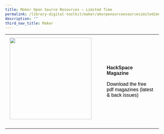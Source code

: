 ```yaml
---
title: Maker Open Source Resources – Limited Time
permalink: /library-digital-toolkit/maker/akerpenourceesourcesimitedime/
description: ""
third_nav_title: Maker
---
```

<table style="box-sizing: border-box; border-collapse: collapse; min-width: 500px; margin-top: 0px; color: rgb(0, 0, 0); font-family: Arial, sans-serif; font-size: 16px; font-style: normal; font-variant-ligatures: normal; font-variant-caps: normal; font-weight: 400; letter-spacing: normal; orphans: 2; text-align: start; text-transform: none; white-space: normal; widows: 2; word-spacing: 0px; -webkit-text-stroke-width: 0px; text-decoration-thickness: initial; text-decoration-style: initial; text-decoration-color: initial;"><tbody style="box-sizing: border-box; margin-top: 0px;"><tr style="box-sizing: border-box; margin-top: 0px;"><td style="box-sizing: border-box; border-collapse: collapse; padding: 10px 15px; line-height: 18px; margin-top: 0px;"><img loading="lazy" class="alignnone size-full wp-image-20331" src="https://www.acsindep.moe.edu.sg/wp-content/uploads/2022/02/hackspace.jpg" alt="" width="268" height="97" style="box-sizing: border-box; border-style: none; max-width: 100%; height: auto; margin: 0px 20px 20px 0px;"></td><td style="box-sizing: border-box; border-collapse: collapse; padding: 10px 15px; line-height: 18px;"><a href="https://hackspace.raspberrypi.com/" style="box-sizing: border-box; background-color: transparent; font-size: 1em; font-family: Arial, sans-serif !important; text-decoration: none; margin-top: 0px;"><b style="box-sizing: border-box; font-weight: bolder; margin-top: 0px;">HackSpace Magazine</b><span style="box-sizing: border-box; font-weight: 400;"><br style="box-sizing: border-box; margin-top: 0px;"></span><span style="box-sizing: border-box; font-weight: 400;"><br style="box-sizing: border-box; margin-top: 0px;"></span></a><span style="box-sizing: border-box; font-weight: 400;">Download the free pdf magazines (latest &amp; back issues)&nbsp;</span></td></tr></tbody></table>